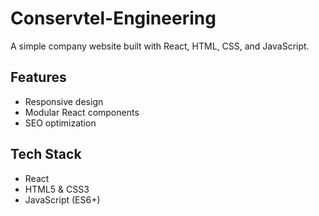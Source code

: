 # Conservtel-Engineering




A simple company website built with React, HTML, CSS, and JavaScript.

## Features
- Responsive design
- Modular React components
- SEO optimization

## Tech Stack
- React
- HTML5 & CSS3
- JavaScript (ES6+)




